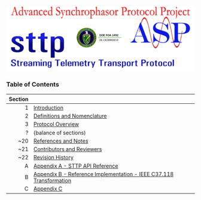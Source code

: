 ![STTP](Images/ASPProject.png)

### Table of Contents

| Section |  |
|--------:|---------|
| 1 | [Introduction](Introduction.md) |
| 2 | [Definitions and Nomenclature](Defintions.md) |
| 3 | [Protocol Overview](Overview.md) |
| ? | {balance of sections) |
| ~20 | [References and Notes](References.md) |
| ~21 | [Contributors and Reviewers](AUTHORS) |
| ~22 | [Revision History](History.md) |
| A | [Appendix A - STTP API Reference ](#appendixA) |
| B | [Appendix B - Reference Implementation - IEEE C37.118 Transformation](#appendixB) |
| C | [Appendix C](#appendixC) |

